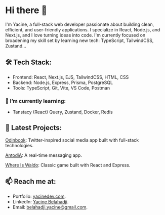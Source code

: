 # Hi there 👋
I'm Yacine, a full-stack web developer passionate about building clean, efficient, and user-friendly applications. I specialize in React, Node.js, and Next.js, and I love turning ideas into code. I'm currently focused on broadening my skill set by learning new tech: TypeScript, TailwindCSS, Zustand...

## 🛠️ Tech Stack:
- Frontend: React, Next.js, EJS, TailwindCSS, HTML, CSS
- Backend: Node.js, Express, Prisma, PostgreSQL
- Tools: TypeScript, Git, Vite, VS Code, Postman

### 🌱 I’m currently learning:
- Tanstacy (React) Query, Zustand, Docker, Redis

## 🚀 Latest Projects:

[Odinbook](https://github.com/3antozz/Odin-Book): Twitter-inspired social media app built with full-stack technologies.

[AntodiA](https://github.com/3antozz/Messaging-app): A real-time messaging app.

[Where Is Waldo](https://github.com/3antozz/Where-is-Waldo): Classic game built with React and Express.

## 📫 Reach me at:
- Portfolio: [yacinedev.com](https://yacinedev.com).
- LinkedIn: [Yacine Belahadji](https://www.linkedin.com/in/yacine-belahadji).
- Email: belahadji.yacine@gmail.com.


<!--
**3antozz/3antozz** is a ✨ _special_ ✨ repository because its `README.md` (this file) appears on your GitHub profile.

Here are some ideas to get you started:

- 🔭 I’m currently working on ...
- 🌱 I’m currently learning ...
- 👯 I’m looking to collaborate on ...
- 🤔 I’m looking for help with ...
- 💬 Ask me about ...
- 📫 How to reach me: ...
- 😄 Pronouns: ...
- ⚡ Fun fact: ...
-->
